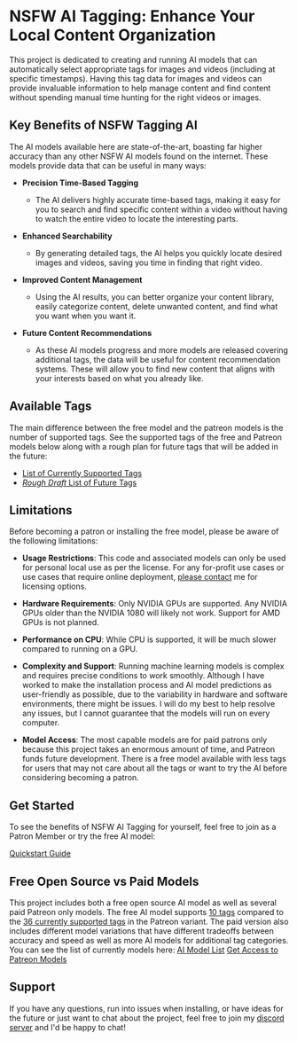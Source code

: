 # NSFW AI Tagging: Enhance Your Local Content Organization

This project is dedicated to creating and running AI models that can automatically select appropriate tags for images and videos (including at specific timestamps). Having this tag data for images and videos can provide invaluable information to help manage content and find content without spending manual time hunting for the right videos or images.

## Key Benefits of NSFW Tagging AI

The AI models available here are state-of-the-art, boasting far higher accuracy than any other NSFW AI models found on the internet. These models provide data that can be useful in many ways:

* **Precision Time-Based Tagging**
  - The AI delivers highly accurate time-based tags, making it easy for you to search and find specific content within a video without having to watch the entire video to locate the interesting parts.

* **Enhanced Searchability**
  - By generating detailed tags, the AI helps you quickly locate desired images and videos, saving you time in finding that right video.

* **Improved Content Management**
  - Using the AI results, you can better organize your content library, easily categorize content, delete unwanted content, and find what you want when you want it.

* **Future Content Recommendations**
  - As these AI models progress and more models are released covering additional tags, the data will be useful for content recommendation systems. These will allow you to find new content that aligns with your interests based on what you already like.

## Available Tags
The main difference between the free model and the patreon models is the number of supported tags. See the supported tags of the free and Patreon models below along with a rough plan for future tags that will be added in the future:
- [List of Currently Supported Tags](https://docs.google.com/spreadsheets/d/1MbULbXaUMjvuGo066SuPaJVjBSSA57jhS3DAtvWNpwI/edit?usp=sharing)
- [*Rough Draft* List of Future Tags](https://docs.google.com/spreadsheets/d/13dFiZDMqpoaeOWo-M4LBweOAwkcmetgzYHMdqGIK328/edit?usp=sharing)

## Limitations

Before becoming a patron or installing the free model, please be aware of the following limitations:

- **Usage Restrictions**: This code and associated models can only be used for personal local use as per the license. For any for-profit use cases or use cases that require online deployment, [please contact](https://discord.gg/EvYbZBf) me for licensing options.

- **Hardware Requirements**: Only NVIDIA GPUs are supported. Any NVIDIA GPUs older than the NVIDIA 1080 will likely not work. Support for AMD GPUs is not planned.

- **Performance on CPU**: While CPU is supported, it will be much slower compared to running on a GPU.

- **Complexity and Support**: Running machine learning models is complex and requires precise conditions to work smoothly. Although I have worked to make the installation process and AI model predictions as user-friendly as possible, due to the variability in hardware and software environments, there might be issues. I will do my best to help resolve any issues, but I cannot guarantee that the models will run on every computer.

- **Model Access**: The most capable models are for paid patrons only because this project takes an enormous amount of time, and Patreon funds future development. There is a free model available with less tags for users that may not care about all the tags or want to try the AI before considering becoming a patron.

## Get Started

To see the benefits of NSFW AI Tagging for yourself, feel free to join as a Patron Member or try the free AI model:

[Quickstart Guide](https://github.com/skier233/nsfw_ai_model_server/wiki/NSFW-AI-Tagging-Quickstart-Guide)

## Free Open Source vs Paid Models

This project includes both a free open source AI model as well as several paid Patreon only models. The free AI model supports [10 tags](https://docs.google.com/spreadsheets/d/1MbULbXaUMjvuGo066SuPaJVjBSSA57jhS3DAtvWNpwI/edit?usp=sharing) compared to the [36 currently supported tags](https://docs.google.com/spreadsheets/d/1MbULbXaUMjvuGo066SuPaJVjBSSA57jhS3DAtvWNpwI/edit?usp=sharing) in the Patreon variant. The paid version also includes different model variations that have different tradeoffs between accuracy and speed as well as more AI models for additional tag categories. You can see the list of currently models here:
[AI Model List](https://github.com/skier233/nsfw_ai_model_server/wiki/AI-Models)
[Get Access to Patreon Models](https://www.patreon.com/Skier)

## Support

If you have any questions, run into issues when installing, or have ideas for the future or just want to chat about the project, feel free to join my [discord server](https://discord.gg/EvYbZBf) and I'd be happy to chat!
